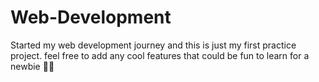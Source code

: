 # Web-Development
Started my web development journey and this is just my first practice project.
feel free to add any cool features that could be fun to learn for a newbie
✌🏾
